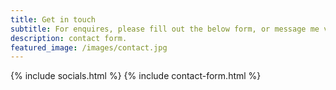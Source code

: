 ```yaml
---
title: Get in touch
subtitle: For enquires, please fill out the below form, or message me via Social Media.
description: contact form.
featured_image: /images/contact.jpg
---
```

{% include socials.html %}
{% include contact-form.html %}
